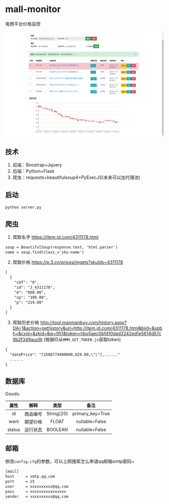 # mall-monitor
电商平台价格监控

![alt text](image.png)

## 技术
1. 前端：Boostrap+Jquery
2. 后端：Python+Flask
3. 爬虫：requests+beautifulsoup4+PyExecJS(未来可以加代理池)

## 启动
```
python server.py
```

## 爬虫
1. 爬取名字
https://item.jd.com/4311178.html
```
soup = BeautifulSoup(response.text, 'html.parser')
name = soup.find(class_='sku-name')
```

2. 爬取价格
https://p.3.cn/prices/mgets?skuIds=4311178
```
[
  {
    "cbf": "0",
    "id": "J_4311178",
    "m": "800.00",
    "op": "399.00",
    "p": "219.00"
  }
]
```

3. 爬取历史价格
http://tool.manmanbuy.com/history.aspx?DA=1&action=gethistory&url=http://item.jd.com/4311178.html&bjid=&spbh=&cxid=&zkid=&w=951&token=hbo5aec0bfd10dad3242ed1e5614d57c9b2f349auz8t
(根据ID从`MMM_GET_TOKEN.js`获取token)
```
{
  "datePrice": "[1508774400000,629.00,\"\"],......"
  ......
}
```

## 数据库
Goods:

| 属性 | 解释 | 类型 | 备注 |
| :----: | :----: | :----: | :----: |
| id | 商品编号 | String(20) | primary_key=True |
| want | 期望价格 | FLOAT | nullable=False |
| status | 运行状态 | BOOLEAN | nullable=False |

## 邮箱
修改`config.cfg`的参数，可以上网搜索怎么申请qq邮箱smtp密码~
```
[mail]
host     = smtp.qq.com
port     = 25
user     = xxxxxxxxxx@qq.com
pass     = xxxxxxxxxxxxxxxx
sender   = xxxxxxxxxx@qq.com
```
